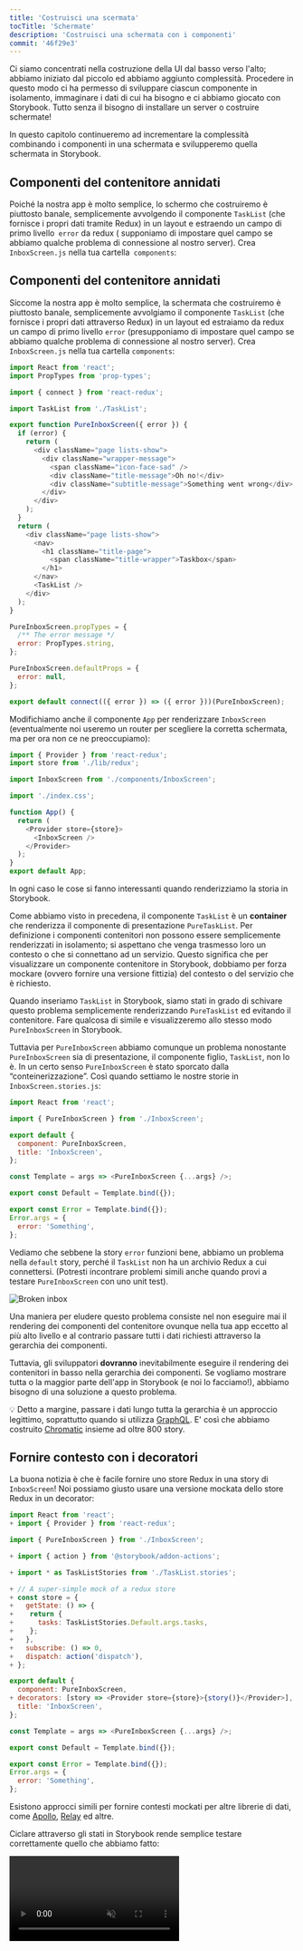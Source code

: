 ```yaml
---
title: 'Costruisci una scermata'
tocTitle: 'Schermate'
description: 'Costruisci una schermata con i componenti'
commit: '46f29e3'
---
```


Ci siamo concentrati nella costruzione della UI dal basso verso l'alto; abbiamo iniziato dal piccolo ed abbiamo aggiunto complessità. Procedere in questo modo ci ha permesso di sviluppare ciascun componente in isolamento, immaginare i dati di cui ha bisogno e ci abbiamo giocato con Storybook. Tutto senza il bisogno di installare un server o costruire schermate!

In questo capitolo continueremo ad incrementare la complessità combinando i componenti in una schermata e svilupperemo quella schermata in Storybook.

## Componenti del contenitore annidati

Poiché la nostra app è molto semplice, lo schermo che costruiremo è piuttosto banale, semplicemente avvolgendo il componente `TaskList` (che fornisce i propri dati tramite Redux) in un layout e estraendo un campo di primo livello` error` da redux ( supponiamo di impostare quel campo se abbiamo qualche problema di connessione al nostro server). Crea `InboxScreen.js` nella tua cartella` components`:

## Componenti del contenitore annidati

Siccome la nostra app è molto semplice, la schermata che costruiremo è piuttosto banale, semplicemente avvolgiamo il componente `TaskList` (che fornisce i propri dati attraverso Redux) in un layout ed estraiamo da redux un campo di primo livello `error` (presupponiamo di impostare quel campo se abbiamo qualche problema di connessione al nostro server). Crea `InboxScreen.js` nella tua cartella `components`:

```js:title=src/components/InboxScreen.js
import React from 'react';
import PropTypes from 'prop-types';

import { connect } from 'react-redux';

import TaskList from './TaskList';

export function PureInboxScreen({ error }) {
  if (error) {
    return (
      <div className="page lists-show">
        <div className="wrapper-message">
          <span className="icon-face-sad" />
          <div className="title-message">Oh no!</div>
          <div className="subtitle-message">Something went wrong</div>
        </div>
      </div>
    );
  }
  return (
    <div className="page lists-show">
      <nav>
        <h1 className="title-page">
          <span className="title-wrapper">Taskbox</span>
        </h1>
      </nav>
      <TaskList />
    </div>
  );
}

PureInboxScreen.propTypes = {
  /** The error message */
  error: PropTypes.string,
};

PureInboxScreen.defaultProps = {
  error: null,
};

export default connect(({ error }) => ({ error }))(PureInboxScreen);
```

Modifichiamo anche il componente `App` per renderizzare `InboxScreen` (eventualmente noi useremo un router per scegliere la corretta schermata, ma per ora non ce ne preoccupiamo):

```js:title=src/App.js
import { Provider } from 'react-redux';
import store from './lib/redux';

import InboxScreen from './components/InboxScreen';

import './index.css';

function App() {
  return (
    <Provider store={store}>
      <InboxScreen />
    </Provider>
  );
}
export default App;
```

In ogni caso le cose si fanno interessanti quando renderizziamo la storia in Storybook.

Come abbiamo visto in precedena, il componente `TaskList` è un **container** che renderizza il componente di presentazione `PureTaskList`. Per definizione i componenti contenitori non possono essere semplicemente renderizzati in isolamento; si aspettano che venga trasmesso loro un contesto o che si connettano ad un servizio. Questo significa che per visualizzare un componente contenitore in Storybook, dobbiamo per forza mockare (ovvero fornire una versione fittizia) del contesto o del servizio che è richiesto.

Quando inseriamo `TaskList` in Storybook, siamo stati in grado di schivare questo problema semplicemente renderizzando `PureTaskList` ed evitando il contenitore. Fare qualcosa di simile e visualizzeremo allo stesso modo `PureInboxScreen` in Storybook.

Tuttavia per `PureInboxScreen` abbiamo comunque un problema nonostante `PureInboxScreen` sia di presentazione, il componente figlio, `TaskList`, non lo è. In un certo senso `PureInboxScreen` è stato sporcato dalla “conteinerizzazione”. Così quando settiamo le nostre storie in `InboxScreen.stories.js`:

```js:title=src/components/InboxScreen.stories.js
import React from 'react';

import { PureInboxScreen } from './InboxScreen';

export default {
  component: PureInboxScreen,
  title: 'InboxScreen',
};

const Template = args => <PureInboxScreen {...args} />;

export const Default = Template.bind({});

export const Error = Template.bind({});
Error.args = {
  error: 'Something',
};
```

Vediamo che sebbene la story `error` funzioni bene, abbiamo un problema nella `default` story, perché il `TaskList` non ha un archivio Redux a cui connettersi. (Potresti incontrare problemi simili anche quando provi a testare `PureInboxScreen` con uno unit test).

![Broken inbox](/intro-to-storybook/broken-inboxscreen.png)

Una maniera per eludere questo problema consiste nel non eseguire mai il rendering dei componenti del contenitore ovunque nella tua app eccetto al più alto livello e al contrario passare tutti i dati richiesti attraverso la gerarchia dei componenti.

Tuttavia, gli sviluppatori **dovranno** inevitabilmente eseguire il rendering dei contenitori in basso nella gerarchia dei componenti. Se vogliamo mostrare tutta o la maggior parte dell'app in Storybook (e noi lo facciamo!), abbiamo bisogno di una soluzione a questo problema.

<div class="aside">
💡 Detto a margine, passare i dati lungo tutta la gerarchia è un approccio legittimo, soprattutto quando si utilizza <a href="http://graphql.org/">GraphQL</a>. E' così che abbiamo costruito <a href="https://www.chromatic.com">Chromatic</a> insieme ad oltre 800 story.
</div>

## Fornire contesto con i decoratori

La buona notizia è che è facile fornire uno store Redux in una story di `InboxScreen`! Noi possiamo giusto usare una versione mockata dello store Redux in un decorator:

```diff:title=src/components/InboxScreen.stories.js
import React from 'react';
+ import { Provider } from 'react-redux';

import { PureInboxScreen } from './InboxScreen';

+ import { action } from '@storybook/addon-actions';

+ import * as TaskListStories from './TaskList.stories';

+ // A super-simple mock of a redux store
+ const store = {
+   getState: () => {
+    return {
+      tasks: TaskListStories.Default.args.tasks,
+    };
+   },
+   subscribe: () => 0,
+   dispatch: action('dispatch'),
+ };

export default {
  component: PureInboxScreen,
+ decorators: [story => <Provider store={store}>{story()}</Provider>],
  title: 'InboxScreen',
};

const Template = args => <PureInboxScreen {...args} />;

export const Default = Template.bind({});

export const Error = Template.bind({});
Error.args = {
  error: 'Something',
};
```

Esistono approcci simili per fornire contesti mockati per altre librerie di dati, come [Apollo](https://www.npmjs.com/package/apollo-storybook-decorator), [Relay](https://github.com/orta/react-storybooks-relay-container) ed altre.

Ciclare attraverso gli stati in Storybook rende semplice testare correttamente quello che abbiamo fatto:

<video autoPlay muted playsInline loop >

  <source
    src="/intro-to-storybook/finished-inboxscreen-states-6-0.mp4"
    type="video/mp4"
  />
</video>

## Sviluppo basato sui componenti

Siamo partiti dal basso con `Task`, poi siamo passati progressivamente a `TaskList`, ora siamo qui con un'intera schermata UI. Il nostro `InboxScreen` ospita un componente contenitore innestato e include delle story di accompagnamento.

<video autoPlay muted playsInline loop style="width:480px; height:auto; margin: 0 auto;">
  <source
    src="/intro-to-storybook/component-driven-development-optimized.mp4"
    type="video/mp4"
  />
</video>

Il [**Component-Driven Development**](https://www.componentdriven.org/) (sviluppo basato sui componenti) ci consente di espandere gradualmente la complessità man mano che si sale nella gerarchia dei componenti. Tra i vantaggi vi sono un processo di sviluppo più mirato e una maggiore copertura di tutte le possibili modifiche dell'interfaccia utente. In breve CDD ci aiuta a costruire interfacce utente più complesse e di qualità superiore.

Non abbiamo ancora finito - il lavoro non termina quando abbiamo costruito la UI. Dobbiamo ancora assicurarci che rimanga durevole nel tempo.

<div class="aside">
💡 Non dimenticare di committare i tuoi cambiamenti con git!
</div>
